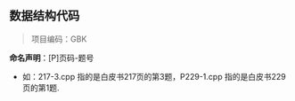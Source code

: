 ## 数据结构代码

> 项目编码：GBK


**命名声明**：[P]页码-题号  
* 如：217-3.cpp 指的是白皮书217页的第3题，P229-1.cpp 指的是白皮书229页的第1题.
